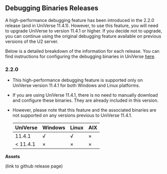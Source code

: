 ## Debugging Binaries Releases

A high-performance debugging feature has been introduced in the 2.2.0 release (and in UniVerse 11.4.1). However, to use this feature, you will need to upgrade UniVerse to version 11.4.1 or higher. If you decide not to upgrade, you can continue using the original debugging feature available on previous versions of the U2 server.

Below is a detailed breakdown of the information for each release. You can find instructions for configuring the debugging binaries in UniVerse [here](./ConfigDap.md).

### 2.2.0 

 - This high-performance debugging feature is supported only on UniVerse version 11.4.1 for both Windows and Linux platforms.
 - If you are using UniVerse 11.4.1, there is no need to manually download and configure these binaries. They are already included in this version.
 - However, please note that this feature and the associated binaries are not supported on any versions previous to UniVerse 11.4.1.

    |   UniVerse   |    Windows  |    Linux    |     AIX     |
    | ------------ | ----------- | ----------- | ----------- |
    |   11.4.1     |      √      |      √      |       ×     |
    |   < 11.4.1   |      ×      |      ×      |       ×     |

**Assets**

(link to github release page)